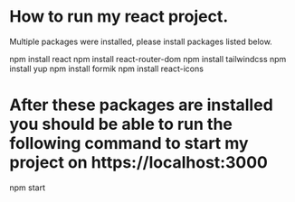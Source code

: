 # How to run my react project.

Multiple packages were installed, please install packages listed below.

npm install react
npm install react-router-dom
npm install tailwindcss
npm install yup
npm install formik
npm install react-icons

# After these packages are installed you should be able to run the following command to start my project on https://localhost:3000

npm start

